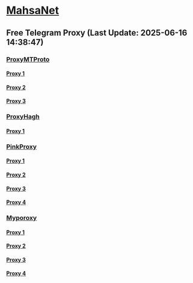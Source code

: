 
# [MahsaNet](https://t.me/mahsa_net)
## Free Telegram Proxy (Last Update: 2025-06-16 14:38:47)
### [ProxyMTProto](https://t.me/ProxyMTProto)
#### [Proxy 1](tg://proxy?server=193.3.190.21&port=85&secret=7gAA8A8Pd1VV____9QBuLmltZWRpYS5zdGVhbXBvd2VyZWQuY29t)
#### [Proxy 2](tg://proxy?server=193.3.190.20&port=85&secret=7gAA8A8Pd1VV____9QBuLmltZWRpYS5zdGVhbXBvd2VyZWQuY29t)
#### [Proxy 3](tg://proxy?server=148.251.11.99&port=7443&secret=DDBighLLvXrFGRMCBVJdFQRueWVrdGFuZXQuY29tZmFyYTrhdi5jb212YZ6ubmFqXeEuY29tAAAAAAAAAAAAAAAAAAAAAAAAAAAAAAAAAAAAAAAAAAAAAAAAAAAAAAAAAAAAAAAAAAAAAAAAAAAAAAAAAAAAAAAAAAAAAAAAAAAAAAA)
### [ProxyHagh](https://t.me/ProxyHagh)
#### [Proxy 1](tg://proxy?server=new.siteimprove.ir&port=443&secret=ee1603010200010001fc030386e24c3add636861746770742E636F6D)
### [PinkProxy](https://t.me/PinkProxy)
#### [Proxy 1](tg://proxy?server=176.65.135.80&port=443&secret=7gAA8A8Pd1VV____9QBuLmlkb3dubG9hZC53aW5kb3dzdXBkYXRlLmNvbQ)
#### [Proxy 2](tg://proxy?server=176.65.135.81&port=443&secret=7gAA8A8Pd1VV____9QBuLmlkb3dubG9hZC53aW5kb3dzdXBkYXRlLmNvbQ)
#### [Proxy 3](tg://proxy?server=176.65.135.82&port=443&secret=7gAA8A8Pd1VV____9QBuLmlkb3dubG9hZC53aW5kb3dzdXBkYXRlLmNvbQ)
#### [Proxy 4](tg://proxy?server=176.65.135.83&port=443&secret=7gAA8A8Pd1VV____9QBuLmlkb3dubG9hZC53aW5kb3dzdXBkYXRlLmNvbQ)
### [Myporoxy](https://t.me/Myporoxy)
#### [Proxy 1](tg://proxy?server=Startup-active.custome-tobano.avadox-zhoan.info&port=65&secret=7gAA8A8Pd1VV____9QBuLmltZWRpYS5zdGVhbXBvd2VyZWQuY29t)
#### [Proxy 2](tg://proxy?server=Startup-active.custome-tobano.avadox-zhoan.info&port=65&secret=7gAA8A8Pd1VV____9QBuLmltZWRpYS5zdGVhbXBvd2VyZWQuY29t)
#### [Proxy 3](tg://proxy?server=Startup-active.custome-tobano.avadox-zhoan.info&port=65&secret=7gAA8A8Pd1VV____9QBuLmltZWRpYS5zdGVhbXBvd2VyZWQuY29t)
#### [Proxy 4](tg://proxy?server=Startup-active.custome-tobano.avadox-zhoan.info&port=65&secret=7gAA8A8Pd1VV____9QBuLmltZWRpYS5zdGVhbXBvd2VyZWQuY29t)

    
